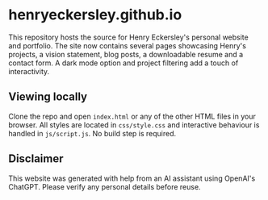 # henryeckersley.github.io

This repository hosts the source for Henry Eckersley's personal website and portfolio. The site now contains several pages showcasing Henry's projects, a vision statement, blog posts, a downloadable resume and a contact form. A dark mode option and project filtering add a touch of interactivity.

## Viewing locally

Clone the repo and open `index.html` or any of the other HTML files in your browser. All styles are located in `css/style.css` and interactive behaviour is handled in `js/script.js`. No build step is required.

## Disclaimer

This website was generated with help from an AI assistant using OpenAI's ChatGPT. Please verify any personal details before reuse.
